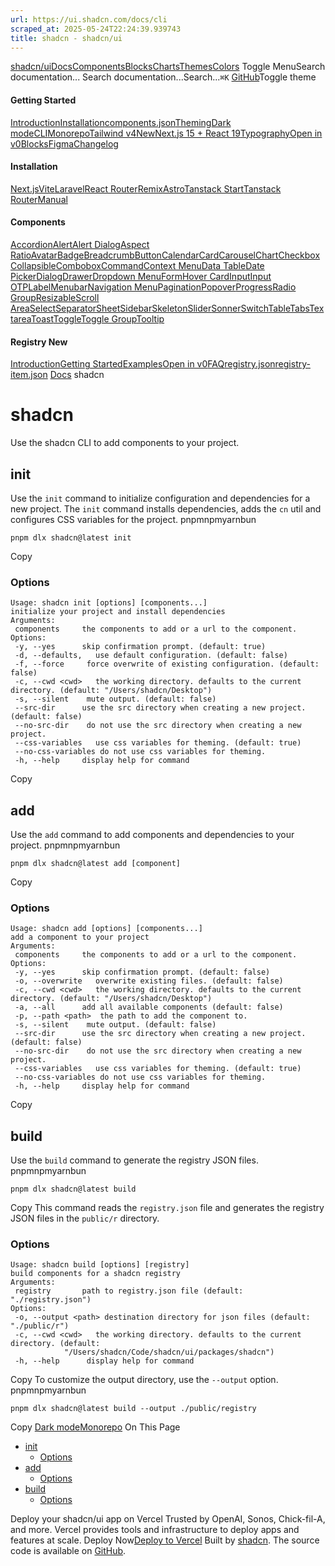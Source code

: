 ```yaml
---
url: https://ui.shadcn.com/docs/cli
scraped_at: 2025-05-24T22:24:39.939743
title: shadcn - shadcn/ui
---
```


[shadcn/ui](https://ui.shadcn.com/)[Docs](https://ui.shadcn.com/docs/installation)[Components](https://ui.shadcn.com/docs/components)[Blocks](https://ui.shadcn.com/blocks)[Charts](https://ui.shadcn.com/charts)[Themes](https://ui.shadcn.com/themes)[Colors](https://ui.shadcn.com/colors)
Toggle MenuSearch documentation...
Search documentation...Search...`⌘K`
[GitHub](https://github.com/shadcn-ui/ui)Toggle theme
#### Getting Started 
[Introduction](https://ui.shadcn.com/docs)[Installation](https://ui.shadcn.com/docs/installation)[components.json](https://ui.shadcn.com/docs/components-json)[Theming](https://ui.shadcn.com/docs/theming)[Dark mode](https://ui.shadcn.com/docs/dark-mode)[CLI](https://ui.shadcn.com/docs/cli)[Monorepo](https://ui.shadcn.com/docs/monorepo)[Tailwind v4New](https://ui.shadcn.com/docs/tailwind-v4)[Next.js 15 + React 19](https://ui.shadcn.com/docs/react-19)[Typography](https://ui.shadcn.com/docs/components/typography)[Open in v0](https://ui.shadcn.com/docs/v0)[Blocks](https://ui.shadcn.com/docs/blocks)[Figma](https://ui.shadcn.com/docs/figma)[Changelog](https://ui.shadcn.com/docs/changelog)
#### Installation 
[Next.js](https://ui.shadcn.com/docs/installation/next)[Vite](https://ui.shadcn.com/docs/installation/vite)[Laravel](https://ui.shadcn.com/docs/installation/laravel)[React Router](https://ui.shadcn.com/docs/installation/react-router)[Remix](https://ui.shadcn.com/docs/installation/remix)[Astro](https://ui.shadcn.com/docs/installation/astro)[Tanstack Start](https://ui.shadcn.com/docs/installation/tanstack)[Tanstack Router](https://ui.shadcn.com/docs/installation/tanstack-router)[Manual](https://ui.shadcn.com/docs/installation/manual)
#### Components 
[Accordion](https://ui.shadcn.com/docs/components/accordion)[Alert](https://ui.shadcn.com/docs/components/alert)[Alert Dialog](https://ui.shadcn.com/docs/components/alert-dialog)[Aspect Ratio](https://ui.shadcn.com/docs/components/aspect-ratio)[Avatar](https://ui.shadcn.com/docs/components/avatar)[Badge](https://ui.shadcn.com/docs/components/badge)[Breadcrumb](https://ui.shadcn.com/docs/components/breadcrumb)[Button](https://ui.shadcn.com/docs/components/button)[Calendar](https://ui.shadcn.com/docs/components/calendar)[Card](https://ui.shadcn.com/docs/components/card)[Carousel](https://ui.shadcn.com/docs/components/carousel)[Chart](https://ui.shadcn.com/docs/components/chart)[Checkbox](https://ui.shadcn.com/docs/components/checkbox)[Collapsible](https://ui.shadcn.com/docs/components/collapsible)[Combobox](https://ui.shadcn.com/docs/components/combobox)[Command](https://ui.shadcn.com/docs/components/command)[Context Menu](https://ui.shadcn.com/docs/components/context-menu)[Data Table](https://ui.shadcn.com/docs/components/data-table)[Date Picker](https://ui.shadcn.com/docs/components/date-picker)[Dialog](https://ui.shadcn.com/docs/components/dialog)[Drawer](https://ui.shadcn.com/docs/components/drawer)[Dropdown Menu](https://ui.shadcn.com/docs/components/dropdown-menu)[Form](https://ui.shadcn.com/docs/components/form)[Hover Card](https://ui.shadcn.com/docs/components/hover-card)[Input](https://ui.shadcn.com/docs/components/input)[Input OTP](https://ui.shadcn.com/docs/components/input-otp)[Label](https://ui.shadcn.com/docs/components/label)[Menubar](https://ui.shadcn.com/docs/components/menubar)[Navigation Menu](https://ui.shadcn.com/docs/components/navigation-menu)[Pagination](https://ui.shadcn.com/docs/components/pagination)[Popover](https://ui.shadcn.com/docs/components/popover)[Progress](https://ui.shadcn.com/docs/components/progress)[Radio Group](https://ui.shadcn.com/docs/components/radio-group)[Resizable](https://ui.shadcn.com/docs/components/resizable)[Scroll Area](https://ui.shadcn.com/docs/components/scroll-area)[Select](https://ui.shadcn.com/docs/components/select)[Separator](https://ui.shadcn.com/docs/components/separator)[Sheet](https://ui.shadcn.com/docs/components/sheet)[Sidebar](https://ui.shadcn.com/docs/components/sidebar)[Skeleton](https://ui.shadcn.com/docs/components/skeleton)[Slider](https://ui.shadcn.com/docs/components/slider)[Sonner](https://ui.shadcn.com/docs/components/sonner)[Switch](https://ui.shadcn.com/docs/components/switch)[Table](https://ui.shadcn.com/docs/components/table)[Tabs](https://ui.shadcn.com/docs/components/tabs)[Textarea](https://ui.shadcn.com/docs/components/textarea)[Toast](https://ui.shadcn.com/docs/components/toast)[Toggle](https://ui.shadcn.com/docs/components/toggle)[Toggle Group](https://ui.shadcn.com/docs/components/toggle-group)[Tooltip](https://ui.shadcn.com/docs/components/tooltip)
#### Registry New
[Introduction](https://ui.shadcn.com/docs/registry)[Getting Started](https://ui.shadcn.com/docs/registry/getting-started)[Examples](https://ui.shadcn.com/docs/registry/examples)[Open in v0](https://ui.shadcn.com/docs/registry/open-in-v0)[FAQ](https://ui.shadcn.com/docs/registry/faq)[registry.json](https://ui.shadcn.com/docs/registry/registry-json)[registry-item.json](https://ui.shadcn.com/docs/registry/registry-item-json)
[Docs](https://ui.shadcn.com/docs)
shadcn
# shadcn
Use the shadcn CLI to add components to your project.
## [](https://ui.shadcn.com/docs/cli#init)init
Use the `init` command to initialize configuration and dependencies for a new project.
The `init` command installs dependencies, adds the `cn` util and configures CSS variables for the project.
pnpmnpmyarnbun
```
pnpm dlx shadcn@latest init

```

Copy
### [](https://ui.shadcn.com/docs/cli#options)Options
```
Usage: shadcn init [options] [components...]
initialize your project and install dependencies
Arguments:
 components     the components to add or a url to the component.
Options:
 -y, --yes      skip confirmation prompt. (default: true)
 -d, --defaults,   use default configuration. (default: false)
 -f, --force     force overwrite of existing configuration. (default: false)
 -c, --cwd <cwd>   the working directory. defaults to the current directory. (default: "/Users/shadcn/Desktop")
 -s, --silent    mute output. (default: false)
 --src-dir      use the src directory when creating a new project. (default: false)
 --no-src-dir    do not use the src directory when creating a new project.
 --css-variables   use css variables for theming. (default: true)
 --no-css-variables do not use css variables for theming.
 -h, --help     display help for command
```
Copy
## [](https://ui.shadcn.com/docs/cli#add)add
Use the `add` command to add components and dependencies to your project.
pnpmnpmyarnbun
```
pnpm dlx shadcn@latest add [component]

```

Copy
### [](https://ui.shadcn.com/docs/cli#options-1)Options
```
Usage: shadcn add [options] [components...]
add a component to your project
Arguments:
 components     the components to add or a url to the component.
Options:
 -y, --yes      skip confirmation prompt. (default: false)
 -o, --overwrite   overwrite existing files. (default: false)
 -c, --cwd <cwd>   the working directory. defaults to the current directory. (default: "/Users/shadcn/Desktop")
 -a, --all      add all available components (default: false)
 -p, --path <path>  the path to add the component to.
 -s, --silent    mute output. (default: false)
 --src-dir      use the src directory when creating a new project. (default: false)
 --no-src-dir    do not use the src directory when creating a new project.
 --css-variables   use css variables for theming. (default: true)
 --no-css-variables do not use css variables for theming.
 -h, --help     display help for command
```
Copy
## [](https://ui.shadcn.com/docs/cli#build)build
Use the `build` command to generate the registry JSON files.
pnpmnpmyarnbun
```
pnpm dlx shadcn@latest build

```

Copy
This command reads the `registry.json` file and generates the registry JSON files in the `public/r` directory.
### [](https://ui.shadcn.com/docs/cli#options-2)Options
```
Usage: shadcn build [options] [registry]
build components for a shadcn registry
Arguments:
 registry       path to registry.json file (default: "./registry.json")
Options:
 -o, --output <path> destination directory for json files (default: "./public/r")
 -c, --cwd <cwd>   the working directory. defaults to the current directory. (default:
            "/Users/shadcn/Code/shadcn/ui/packages/shadcn")
 -h, --help      display help for command
```
Copy
To customize the output directory, use the `--output` option.
pnpmnpmyarnbun
```
pnpm dlx shadcn@latest build --output ./public/registry

```

Copy
[Dark mode](https://ui.shadcn.com/docs/dark-mode)[Monorepo](https://ui.shadcn.com/docs/monorepo)
On This Page
  * [init](https://ui.shadcn.com/docs/cli#init)
    * [Options](https://ui.shadcn.com/docs/cli#options)
  * [add](https://ui.shadcn.com/docs/cli#add)
    * [Options](https://ui.shadcn.com/docs/cli#options-1)
  * [build](https://ui.shadcn.com/docs/cli#build)
    * [Options](https://ui.shadcn.com/docs/cli#options-2)


Deploy your shadcn/ui app on Vercel
Trusted by OpenAI, Sonos, Chick-fil-A, and more.
Vercel provides tools and infrastructure to deploy apps and features at scale.
Deploy Now[Deploy to Vercel](https://vercel.com/new?utm_source=shadcn_site&utm_medium=web&utm_campaign=docs_cta_deploy_now_callout)
Built by [shadcn](https://twitter.com/shadcn). The source code is available on [GitHub](https://github.com/shadcn-ui/ui).


